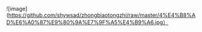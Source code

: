 ![image](https://github.com/shywsad/zhongbiaotongzhi/raw/master/4%E4%B8%AD%E6%A0%87%E9%80%9A%E7%9F%A5%E4%B9%A6.jpg）
